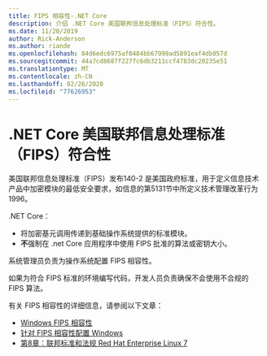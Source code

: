 ```yaml
---
title: FIPS 相容性-.NET Core
description: 介绍 .NET Core 美国联邦信息处理标准（FIPS）符合性。
ms.date: 11/20/2019
author: Rick-Anderson
ms.author: riande
ms.openlocfilehash: 84d6edc6975af0484bb67999ad5891eaf4db057d
ms.sourcegitcommit: 44a7cd8687f227fc6db3211ccf4783dc20235e51
ms.translationtype: MT
ms.contentlocale: zh-CN
ms.lasthandoff: 02/26/2020
ms.locfileid: "77626953"
---
```

# <a name="net-core-federal-information-processing-standard-fips-compliance"></a>.NET Core 美国联邦信息处理标准（FIPS）符合性

美国联邦信息处理标准（FIPS）发布140-2 是美国政府标准，用于定义信息技术产品中加密模块的最低安全要求，如信息的第5131节中所定义技术管理改革行为1996。

.NET Core：

* 将加密基元调用传递到基础操作系统提供的标准模块。
* **不**强制在 .net Core 应用程序中使用 FIPS 批准的算法或密钥大小。

系统管理员负责为操作系统配置 FIPS 相容性。

如果为符合 FIPS 标准的环境编写代码，开发人员负责确保不会使用不合规的 FIPS 算法。

有关 FIPS 相容性的详细信息，请参阅以下文章：

* [Windows FIPS 相容性](/windows/security/threat-protection/fips-140-validation)
* [针对 FIPS 相容性配置 Windows](/windows/security/threat-protection/security-policy-settings/system-cryptography-use-fips-compliant-algorithms-for-encryption-hashing-and-signing)
* [第8章：联邦标准和法规 Red Hat Enterprise Linux 7](https://access.redhat.com/documentation/en-us/red_hat_enterprise_linux/7/html/security_guide/chap-federal_standards_and_regulations)
